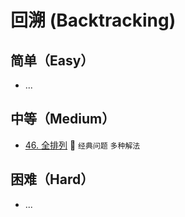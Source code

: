 # 回溯 (Backtracking)

## 简单（Easy）

- ...

## 中等（Medium）

- [46. 全排列](https://leetcode-cn.com/problems/permutations/) 🌟 `经典问题` `多种解法`

## 困难（Hard）

- ...

